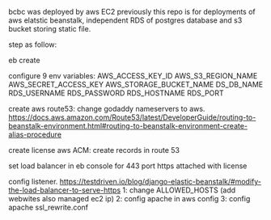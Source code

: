 bcbc was deployed by aws EC2 previously
this repo is for deployments of aws elatstic beanstalk, independent RDS of postgres database and s3 bucket storing static file.

step as follow:

eb create

configure 9 env variables:
AWS_ACCESS_KEY_ID
AWS_S3_REGION_NAME
AWS_SECRET_ACCESS_KEY
AWS_STORAGE_BUCKET_NAME
DS_DB_NAME
RDS_USERNAME
RDS_PASSWORD
RDS_HOSTNAME
RDS_PORT

create aws route53: change godaddy nameservers to aws.  
https://docs.aws.amazon.com/Route53/latest/DeveloperGuide/routing-to-beanstalk-environment.html#routing-to-beanstalk-environment-create-alias-procedure

create license aws ACM: create records in route 53

set load balancer in eb console for 443 port https attached with license

config listener.
https://testdriven.io/blog/django-elastic-beanstalk/#modify-the-load-balancer-to-serve-https
1: change ALLOWED_HOSTS (add webwites also managed ec2 ip)
2: config apache in aws config
3: config apache ssl_rewrite.conf
